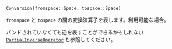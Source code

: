 ```
Conversion(fromspace::Space, tospace::Space)
```

`fromspace` と `tospace` の間の変換演算子を表します。利用可能な場合。

バンドされていなくても逆を表すことができるかもしれない [`PartialInverseOperator`](@ref) も参照してください。
